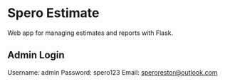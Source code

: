 
# Spero Estimate

Web app for managing estimates and reports with Flask.

## Admin Login
Username: admin
Password: spero123
Email: sperorestor@outlook.com
